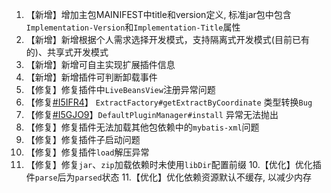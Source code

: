 1. 【新增】增加主包MAINIFEST中title和version定义, 标准jar包中包含`Implementation-Version`和`Implementation-Title`属性
2. 【新增】新增根据个人需求选择开发模式，支持隔离式开发模式(目前已有的)、共享式开发模式
3. 【新增】新增可自主实现扩展插件信息
4. 【新增】新增插件可判断卸载事件
3. 【修复】修复插件中`LiveBeansView`注册异常问题
4. 【修复[#I5IFR4](https://gitee.com/starblues/springboot-plugin-framework-parent/issues/I5IFR3)】 `ExtractFactory#getExtractByCoordinate` 类型转换`Bug`
5. 【修复[#I5GJO9](https://gitee.com/starblues/springboot-plugin-framework-parent/issues/I5GJO9)】`DefaultPluginManager#install` 异常无法抛出
6. 【修复】修复插件无法加载其他包依赖中的`mybatis-xml`问题
7. 【修复】修复插件子启动问题
8. 【修复】修复插件`load`解压异常
9. 【修复】修复`jar`、`zip`加载依赖时未使用`libDir`配置前缀
10.【优化】优化插件`parse`后为`parsed`状态
11.【优化】优化依赖资源默认不缓存, 以减少内存

